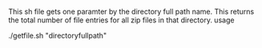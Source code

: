 This sh file gets one paramter by the directory full path name.
This returns the total number of file entries for all zip files in that directory.
usage

   ./getfile.sh "directoryfullpath"
   
